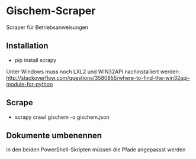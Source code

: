 # Gischem-Scraper
Scraper für Betriebsanweisungen

## Installation
* pip install scrapy

Unter Windows muss noch LXL2 und WIN32API nachinstalliert werden: http://stackoverflow.com/questions/3580855/where-to-find-the-win32api-module-for-python

## Scrape
- scrapy crawl gischem -o gischem.json

## Dokumente umbenennen
in den beiden PowerShell-Skripten müssen die Pfade angepassst werden
